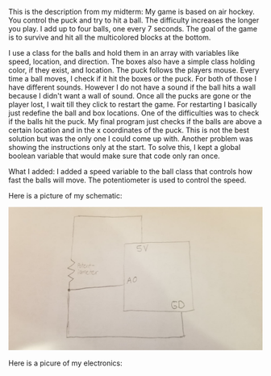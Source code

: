 This is the description from my midterm:
My game is based on air hockey. You control the puck and try to hit a ball. The difficulty increases the longer you play. I add up to four balls, one every 7 seconds. The goal of the game is to survive and hit all the multicolored blocks at the bottom.

I use a class for the balls and hold them in an array with variables like speed, location, and direction. The boxes also have a simple class holding color, if they exist, and location. The puck follows the players mouse. Every time a ball moves, I check if it hit the boxes or the puck. For both of those I have different sounds. However I do not have a sound if the ball hits a wall because I didn't want a wall of sound. Once all the pucks are gone or the player lost, I wait till they click to restart the game. For restarting I basically just redefine the ball and box locations. One of the difficulties was to check if the balls hit the puck. My final program just checks if the balls are above a certain location and in the x coordinates of the puck. This is not the best solution but was the only one I could come up with. Another problem was showing the instructions only at the start. To solve this, I kept a global boolean variable that would make sure that code only ran once.

What I added:
I added a speed variable to the ball class that controls how fast the balls will move. The potentiometer is used to control the speed.

Here is a picture of my schematic:

![](116033966_617882792463788_1284590302240507135_n.jpg)

Here is a picure of my electronics:

